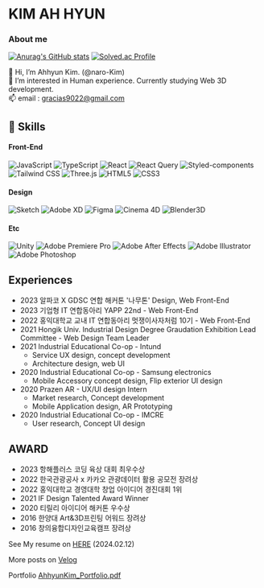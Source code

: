 # KIM AH HYUN

### About me
  
[![Anurag's GitHub stats](https://github-readme-stats.vercel.app/api?username=naro-Kim&hide=stars&show_icons=true&title_color=2e8bf7&bg_color=161b22&border_color=1d1d1d&icon_color=2e8bf7&text_color=fefefe)](https://github.com/anuraghazra/github-readme-stats)
[![Solved.ac
Profile](http://mazassumnida.wtf/api/generate_badge?boj=naro_kim)](https://solved.ac/naro_kim)

👋 Hi, I’m Ahhyun Kim. (@naro-Kim)  
👀 I’m interested in Human experience. Currently studying Web 3D development.   
📫 email : gracias9022@gmail.com

:floppy_disk: Skills
-
#### Front-End
![JavaScript](https://img.shields.io/badge/JavaScript-F7DF1E.svg?&style=for-the-badge&logo=JavaScript&logoColor=1d1d1d)
![TypeScript](https://img.shields.io/badge/TypeScript-3178C6.svg?&style=for-the-badge&logo=TypeScript&logoColor=white)
![React](https://img.shields.io/badge/React-61DAFB.svg?&style=for-the-badge&logo=React&logoColor=1d1d1d)
![React Query](https://img.shields.io/badge/ReactQuerys-FF4154.svg?&style=for-the-badge&logo=ReactQuery&logoColor=white)
![Styled-components](https://img.shields.io/badge/styledComponents-DB7093.svg?&style=for-the-badge&logo=styled-components&logoColor=white)
![Tailwind CSS](https://img.shields.io/badge/TailwindCSS-06B6D4.svg?&style=for-the-badge&logo=TailwindCSS&logoColor=white)
![Three.js](https://img.shields.io/badge/Three.js-000000.svg?&style=for-the-badge&logo=Node.js&logoColor=white)
![HTML5](https://img.shields.io/badge/HTML5-E34F26.svg?&style=for-the-badge&logo=HTML5&logoColor=white)
![CSS3](https://img.shields.io/badge/CSS3-1572B6.svg?&style=for-the-badge&logo=CSS3&logoColor=white)

#### Design
![Sketch](https://img.shields.io/badge/Sketch-ea6c00.svg?&style=for-the-badge&logo=Sketch&logoColor=white)
![Adobe XD](https://img.shields.io/badge/Adobe%20XD-F75eee.svg?&style=for-the-badge&logo=Adobe%20XD&logoColor=white)
![Figma](https://img.shields.io/badge/Figma-1D1D1D.svg?&style=for-the-badge&logo=Figma&logoColor=white)
![Cinema 4D](https://img.shields.io/badge/Cinema%204D-011A6A.svg?&style=for-the-badge&logo=Cinema%204D&logoColor=white)
![Blender3D](https://img.shields.io/badge/Blender_3D-F5792A.svg?&style=for-the-badge&logo=Blender&logoColor=white)

#### Etc
![Unity](https://img.shields.io/badge/Unity-FFFFFF.svg?&style=for-the-badge&logo=Unity&logoColor=black)
![Adobe Premiere Pro](https://img.shields.io/badge/Adobe%20Premiere%20Pro-000058.svg?&style=for-the-badge&logo=Adobe%20Premiere%20Pro&logoColor=white)
![Adobe After Effects](https://img.shields.io/badge/Adobe%20After%20Effects-9999FF.svg?&style=for-the-badge&logo=Adobe%20After%20Effects&logoColor=white)
![Adobe Illustrator](https://img.shields.io/badge/Adobe%20Illustrator-FF9A00.svg?&style=for-the-badge&logo=Adobe%20Illustrator&logoColor=white)
![Adobe Photoshop](https://img.shields.io/badge/Adobe%20Photoshop-31A8FF.svg?&style=for-the-badge&logo=Adobe%20Illustrator&logoColor=white)


Experiences 
-
- 2023 알파코 X GDSC 연합 해커톤 '나무톤' Design, Web Front-End
- 2023 기업형 IT 연합동아리 YAPP 22nd - Web Front-End
- 2022 홍익대학교 교내 IT 연합동아리 멋쟁이사자처럼 10기 - Web Front-End
- 2021 Hongik Univ. Industrial Design Degree Graudation Exhibition Lead Committee - Web Design Team Leader
- 2021 Industrial Educational Co-op - Intund 
  - Service UX design, concept development
  - Architecture design, web UI
- 2020 Industrial Educational Co-op - Samsung electronics
  - Mobile Accessory concept design, Flip exterior UI design  
- 2020 Prazen AR - UX/UI design Intern
  - Market research, Concept development
  - Mobile Application design, AR Prototyping 
- 2020 Industrial Educational Co-op - IMCRE
  - User research, Concept UI design  

AWARD
-
- 2023 항해플러스 코딩 육상 대회 최우수상
- 2022 한국관광공사 x 카카오 관광데이터 활용 공모전 장려상
- 2022 홍익대학교 경영대학 창업 아이디어 경진대회 1위
- 2021 IF Design Talented Award Winner
- 2020 티릴리 아이디어 해커톤 우수상
- 2016 한양대 Art&3D프린팅 어워드 장려상
- 2016 창의융합디자인교육캠프 장려상

See My resume on [HERE](https://www.figma.com/file/NePScyaEBbFIJsTcuzcAC4/Portfolio?type=design&node-id=88%3A150&mode=design&t=8jfCl9b07lxYfrBS-1) (2024.02.12)

More posts on [Velog](https://velog.io/@naro-kim)

Portfolio [AhhyunKim_Portfolio.pdf](https://github.com/naro-Kim/naro-Kim/files/14149540/_Portfolio.pdf)

<!---
naro-Kim/naro-Kim is a ✨ special ✨ repository because its `README.md` (this file) appears on your GitHub profile.
You can click the Preview link to take a look at your changes.
--->
